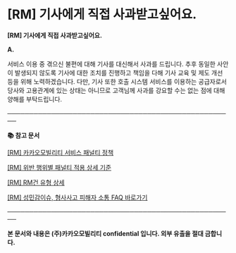# [RM] 기사에게 직접 사과받고싶어요.

**[RM] 기사에게 직접 사과받고싶어요.**

**A.**

서비스 이용 중 겪으신 불편에 대해 기사를 대신해서 사과를 드립니다. 추후 동일한 사안이 발생되지 않도록 기사에 대한 조치를 진행하고 책임을 다해 기사 교육 및 제도 개선 등을 위해 노력하겠습니다. 다만, 기사 또한 호출 시스템 서비스를 이용하는 공급자로서 당사와 고용관계에 있는 상태는 아니므로 고객님께 사과를 강요할 수는 없는 점에 대해 양해를 부탁드립니다.

**────────────────────────────────────────────────────**

**📚 참고 문서**

[[RM] 카카오모빌리티 서비스 패널티 정책](https://kakaomobilitysupport.zendesk.com/hc/ko/articles/39999418590105)

[[RM] 위반 행위별 패널티 적용 상세 기준](https://kakaomobilitysupport.zendesk.com/hc/ko/articles/40001886598553)

[[RM] RM건 유형 상세](https://kakaomobilitysupport.zendesk.com/hc/ko/articles/40002148279065)

[[RM] 성민감이슈, 형사사고 피해자 소통 FAQ 바로가기](https://kakaomobilitysupport.zendesk.com/hc/ko/sections/39995774557721--RM-%EC%84%B1%EB%AF%BC%EA%B0%90%EC%9D%B4%EC%8A%88-%ED%98%95%EC%82%AC%EC%82%AC%EA%B3%A0-%ED%94%BC%ED%95%B4%EC%9E%90-%EC%86%8C%ED%86%B5-FAQ)

**────────────────────────────────────────────────────**

**본 문서와 내용은 (주)카카오모빌리티 confidential 입니다. 외부 유출을 절대 금합니다.**